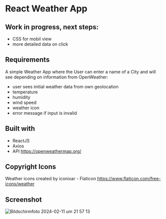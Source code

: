 # React Weather App

## Work in progress, next steps:
- CSS for mobil view
- more detailed data on click

## Requirements
A simple Weather App where the User can enter a name of a City and will see depending on information from OpenWeather:

- user sees initial weather data from own geolocation
- temperature
- humidity
- wind speed
- weather icon
- error message if input is invalid

## Built with
- ReactJS
- Axios
- API https://openweathermap.org/

## Copyright Icons
Weather icons created by iconixar - Flaticon
https://www.flaticon.com/free-icons/weather


## Screenshot
![Bildschirm­foto 2024-02-11 um 21 57 13](https://github.com/CBert2022/react-weather-app/assets/110911202/58608368-84e6-464c-8c66-b2cccae32f14)



